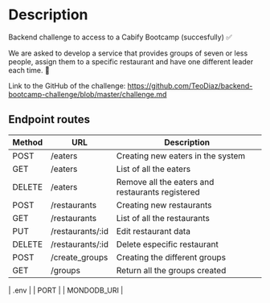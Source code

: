 # Description 

Backend challenge to access to a Cabify Bootcamp (succesfully) ✅

We are asked to develop a service that provides groups of seven or less people, assign them to a specific restaurant and have one different leader each time. 🌮 

Link to the GitHub of the challenge: https://github.com/TeoDiaz/backend-bootcamp-challenge/blob/master/challenge.md

## Endpoint routes

| Method | URL | Description |
|-------------|-------------|-------------|
| POST | /eaters | Creating new eaters in the system |
| GET | /eaters | List of all the eaters |
| DELETE | /eaters | Remove all the eaters and restaurants registered |
| POST | /restaurants | Creating new restaurants |
| GET | /restaurants | List of all the restaurants |
| PUT | /restaurants/:id | Edit restaurant data |
| DELETE | /restaurants/:id | Delete especific restaurant |
| POST | /create_groups | Creating the different groups |
| GET | /groups | Return all the groups created |

| .env  | 
| PORT  | 
| MONDODB_URI  | 